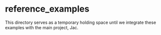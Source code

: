 # reference_examples


This directory serves as a temporary holding space until we integrate these examples with the main project, Jac.
